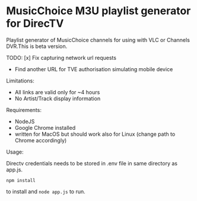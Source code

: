 # MusicChoice M3U playlist generator for DirecTV

Playlist generator of MusicChoice channels for using with VLC or Channels DVR.This is beta
version. 

TODO:
[x] Fix capturing network url requests
- Find another URL for TVE authorisation simulating mobile device

Limitations:
- All links are valid only for ~4 hours
- No Artist/Track display information

Requirements:
- NodeJS
- Google Chrome installed
- written for MacOS but should work also for Linux (change path to Chrome accordingly)

Usage:

Directv credentials needs to be stored in .env file in same directory as app.js.
```
npm install
```
to install and `node app.js` to run.
